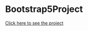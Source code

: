 # Bootstrap5Project
[Click here to see the project](https://mehmetcakir1.github.io/Bootstrap5Project/)
<br>

